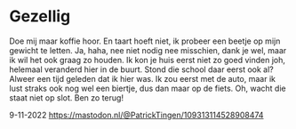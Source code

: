 # Gezellig

Doe mij maar koffie hoor. En taart hoeft niet, ik probeer een beetje op mijn gewicht te letten. Ja, haha, nee niet nodig nee misschien, dank je wel, maar ik wil het ook graag zo houden. Ik kon je huis eerst niet zo goed vinden joh, helemaal veranderd hier in de buurt. Stond die school daar eerst ook al? Alweer een tijd geleden dat ik hier was. Ik zou eerst met de auto, maar ik lust straks ook nog wel een biertje, dus dan maar op de fiets. Oh, wacht die staat niet op slot. Ben zo terug! 

9-11-2022
https://mastodon.nl/@PatrickTingen/109313114528908474